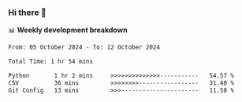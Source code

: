 ### Hi there 👋

<!--
**rajaahdjey/rajaahdjey** is a ✨ _special_ ✨ repository because its `README.md` (this file) appears on your GitHub profile.

Here are some ideas to get you started:

- 🔭 I’m currently working on ...
- 🌱 I’m currently learning ...
- 👯 I’m looking to collaborate on ...
- 🤔 I’m looking for help with ...
- 💬 Ask me about ...
- 📫 How to reach me: ...
- 😄 Pronouns: ...
- ⚡ Fun fact: ...
-->

📊 **Weekly development breakdown**
<!--START_SECTION:waka-->

```txt
From: 05 October 2024 - To: 12 October 2024

Total Time: 1 hr 54 mins

Python       1 hr 2 mins     >>>>>>>>>>>>>>-----------   54.57 %
CSV          36 mins         >>>>>>>>-----------------   31.40 %
Git Config   13 mins         >>>----------------------   11.58 %
```

<!--END_SECTION:waka-->
